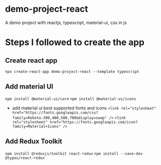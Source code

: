 # demo-project-react
 A demo project with reactjs, typescript, material-ui, css in js

# Steps I followed to create the app
## Create react app
`npx create-react-app demo-project-react --template typescript`

## Add material UI
`npm install @material-ui/core`
`npm install @material-ui/icons`
- add material ui best supported fonts and icons
`<link rel="stylesheet" href="https://fonts.googleapis.com/css?family=Roboto:300,400,500,700&display=swap" />`
`<link rel="stylesheet" href="https://fonts.googleapis.com/icon?family=Material+Icons" />`

## Add Redux Toolkit
`npm install @reduxjs/toolkit react-redux`
`npm install --save-dev  @types/react-redux`
